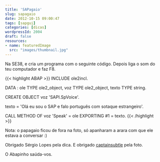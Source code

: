 ```yaml
---
title: 'SAPagaio'
slug: sapagaio
date: 2012-10-15 09:00:47
tags: [sapgui]
categories: [dicas]
wordpressId: 2004
draft: false
resources:
- name: featuredImage
  src: "images/thumbnail.jpg"
---
```

Na SE38, e cria um programa com o seguinte código. Depois liga o som do teu computador e faz F8.


{{< highlight ABAP >}}
INCLUDE ole2incl.

DATA :
  ole     TYPE ole2_object,
  voz     TYPE ole2_object,
  texto   TYPE string.

CREATE OBJECT voz 'SAPI.SpVoice'.

texto = 'Olá eu sou o SAP e falo português com sotaque estrangeiro'.

CALL METHOD OF voz 'Speak' = ole
   EXPORTING #1 = texto.
{{< /highlight >}}

Nota: o papagaio ficou de fora na foto, só apanharam a arara com que ele estava a conversar :)

Obrigado Sérgio Lopes pela dica.
E obrigado [captainsubtle][1] pela foto.

O Abapinho saúda-vos.

   [1]: http://www.flickr.com/photos/captainsubtle/4636335123/
